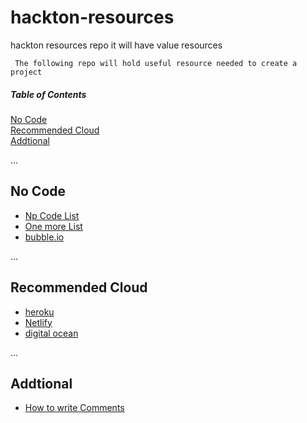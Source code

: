# hackton-resources
hackton resources repo it will have value resources 

``` The following repo will hold useful resource needed to create a project```

##### Table of Contents  
[No Code](#NoCode)  
[Recommended Cloud](#RecommendedCloud)  
[Addtional](#Addon)

...
<a name="NoCode"/>
## No Code
 * [Np Code List](https://nocodelist.co)
 * [One more List](https://github.com/kairichard/awesome-nocode-lowcode)
 * [bubble.io](https://bubble.io/)

...
<a name="RecommendedCloud"/>
## Recommended Cloud
 * [heroku](https://www.heroku.com)
 * [Netlify](https://www.netlify.com/)
 * [digital ocean](https://www.digitalocean.com/)

...
<a name="Addon"/>
## Addtional
 * [How to write Comments](https://www.freecodecamp.org/news/how-to-write-a-good-readme-file)



